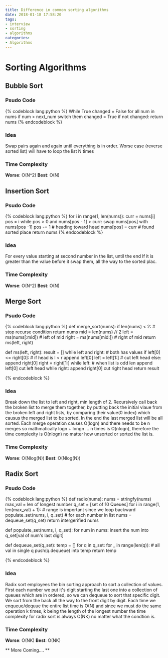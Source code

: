 ```yaml
---
title: Difference in common sorting algorithms
date: 2018-01-18 17:58:20
tags:
- interview
- sorting
- algorithms
categories:
- Algorithms
---
```



# Sorting Algorithms
## Bubble Sort
### Psudo Code
{% codeblock lang:python %}
While True
  changed = False
  for all num in nums
        if num > next_num
            switch them
            changed = True
    if not changed:
        return nums
{% endcodeblock %}

### Idea
Swap pairs again and again until everything is in order.
Worse case (reverse sorted list) will have to loop the list N times

### Time Complexity
**Worse**: O(N^2)
**Best**: O(N)

<!--more-->

## Insertion Sort
### Psudo Code
{% codeblock lang:python %}
for i in range(1, len(nums)):
    curr = nums[i]
    pos = i
    while pos > 0 and nums[pos - 1] >  curr:
        swap nums[pos] with nums[pos -1]
        pos -= 1  # heading toward head
    nums[pos] = curr  # found sorted place
return nums
{% endcodeblock %}

### Idea
For every value starting at second number in the list, until the end
If it is greater than the value before it swap them, all the way to
the sorted plac.

### Time Complexity
**Worse**: O(N^2)
**Best**: O(N)


## Merge Sort
### Psudo Code
{% codeblock lang:python %}
def merge_sort(nums):
    if len(nums) <  2:  # stop recurse condition
        return nums
    mid = len(nums) // 2
    left = ms(nums[:mid])  # left of mid
    right = ms(nums[mid:])  # right of mid
    return ms(left, right)

def ms(left, right):
    result = []
    while left and right:  # both has values
        if left[0] <= right[0]:  # if head is l < r
            append left[0]
            left = left[1:]  # cut left head
        else:
            append right[0]
            right = right[1:]
    while left:  # when list is odd len
        append left[0]
        cut left head
    while right:
        append right[0]
        cut right head
    return result

{% endcodeblock %}

### Idea
Break down the list to left and right, min length of 2.
Recursively call back the broken list to merge them together,
by putting back the initial vlaue from the broken left and right lists,
by comparing their value(0 index) which causus the merged list to be sorted.
In the end the last merged list will be all sorted.
Each merge operation causes O(logn) and there needs to be n merges
so mathmatically logn + longn ... n times is O(nlogn), therefore the time
complexity is O(nlogn) no matter how unsorted or sorted the list is.

### Time Complexity
**Worse**: O(Nlog(N))
**Best**: O(Nlog(N))


## Radix Sort
### Psudo Code
{% codeblock lang:python %}
def radix(nums):
    nums = stringfy(nums)
    max_val = len of longest number
    q_set = [set of 10 Queues]
    for i in range(1, len(max_val) + 1):  # range is important since we loop backward
        populate_set(nums, i, q_set)  # for each number in list
        nums = dequeue_set(q_set)
    return intergerified nums

def populate_set(nums, i, q_set):
    for num in nums:
        insert the num into q_set[val of num's last digit]

def dequeue_set(q_set):
    temp = []
    for q in q_set:
        for _ in range(len(q)):  # all val in single q
            push(q.dequeue) into temp
    return temp

{% endcodeblock %}

### Idea
Radix sort employees the bin sorting approach to sort a collection of values.
First each number we put it's digit starting the last one into a collection of queues
which are in ordered, so we can dequeue to sort that specific digit.
We sort from the back all the way to the front digit by digit.
Each time we enqueue/dequue the entire list time is O(N) and since we must do the same
operation k times, k being the length of the longest number the time complexity for
radix sort is always O(NK) no matter what the condtion is.


### Time Complexity
**Worse**: O(NK)
**Best**: O(NK)

** More Coming.... **